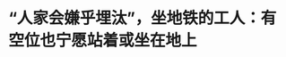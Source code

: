 <!DOCTYPE html>
<html lang="zh-CN">

<head>
    
<title>“人家会嫌乎埋汰”，坐地铁的工人：有空位也宁愿站着或坐在地上_腾讯新闻</title>
<meta name="keywords" content="齐建军,地铁,工人,北京地铁,北京">
<meta name="description" content="泥瓦工齐建军刚做了一天用水泥砂浆给地面找平的活儿，疲惫不堪、满身泥尘，当他走进地铁，坐还是不坐，成了一个问题。城市中工人遭遇的类似尴尬并不少见。4月17日，北京地铁5号线上，一名乘客认为邻座乘客衣着不净，指责对方“穿得跟要饭的似的，弄一身灰在这挤呗”，并用“混蛋”等脏话辱骂对方。被骂男子身着灰色外套，裤...">
<meta name="author" content="腾讯网">
<meta name="copyright" content="Copyright 1998 - 2025 Tencent. All Rights Reserved">
<meta property="og:type" content="news" />

<meta property="og:title" content="“人家会嫌乎埋汰”，坐地铁的工人：有空位也宁愿站着或坐在地上_腾讯新闻" />
<meta property="og:description" content="泥瓦工齐建军刚做了一天用水泥砂浆给地面找平的活儿，疲惫不堪、满身泥尘，当他走进地铁，坐还是不坐，成了一个问题。城市中工人遭遇的类似尴尬并不少见。4月17日，北京地铁5号线上，一名乘客认为邻座乘客衣着不净，指责对方“穿得跟要饭的似的，弄一身灰在这挤呗”，并用“混蛋”等脏话辱骂对方。被骂男子身着灰色外套，裤..." />
<meta property="og:url" content="https://news.qq.com/rain/a/20250523A01MQD00" />
<meta property="og:image" content="https://inews.gtimg.com/news_ls/OOoe4ZuR90WF48h_318hNCIwUQObNWyhAmjYThQl0xQxsAA_640330/0" />
<meta property="article:author" content="澎湃新闻" />
<meta property="article:published_time" content="2025-05-23 07:44:34" />
<meta property="category" content="social" />

<meta name="baidu-site-verification" content="jJeIJ5X7pP" />
    <meta charset="utf-8" />
<meta http-equiv="X-UA-Compatible" content="IE=Edge" />
<meta name="viewport" content="width=device-width, initial-scale=1, shrink-to-fit=no" />
<link rel="dns-prefetch" href="mat1.gtimg.com">
<link rel="dns-prefetch" href="i.news.qq.com">
<link rel="shortcut icon" href="https://mat1.gtimg.com/qqcdn/qqindex2021/favicon.ico">
<script nomodule="true" src="https://mat1.gtimg.com/qqcdn/qqindex2021/common-static/20240515201444/core3-37-1.min.js"></script>
<script>
  try {
    if (!window.IntersectionObserver) {
      var observerScript = document.createElement('script');
      observerScript.src = "https://mat1.gtimg.com/qqcdn/qqindex2021/common-static/20241024141058/intersection-observer-polyfill.js";
      document.head.appendChild(observerScript);
    }
  } catch (error) {}
</script>

<script>
  try {
    if (!Element.prototype.scrollTo) {
      var scrollScript = document.createElement('script');
      scrollScript.src = "https://mat1.gtimg.com/qqcdn/qqindex2021/common-static/20241025153001/scroll-behavior-polyfill.js";
      document.head.appendChild(scrollScript);
    }
  } catch (error) {}
</script>
<script>
  try {
    if ('scrollRestoration' in window.history) {
      window.history.scrollRestoration = 'manual';
    }
    window.isPcClient = Boolean(window.electron) && (
      window.navigator.userAgent.indexOf('pc-client') > 0 ||
      window.navigator.userAgent.indexOf('TencentNews') > 0
    );
  } catch {}
</script>
<script>
  try {
    if (window.isPcClient) {
      var bodyStyle = document.createElement('style');
      bodyStyle.innerText = 'body{ zoom: 0.95 }';
      document.head.appendChild(bodyStyle);
    }
  } catch {}
</script>
<script>
  window.DATA = {"url":"https://view.inews.qq.com/a/20250523A01MQD00","article_id":"20250523A01MQD00","article_type":"0","title":"“人家会嫌乎埋汰”，坐地铁的工人：有空位也宁愿站着或坐在地上","desc":"泥瓦工齐建军刚做了一天用水泥砂浆给地面找平的活儿，疲惫不堪、满身泥尘，当他走进地铁，坐还是不坐，成了一个问题。城市中工人遭遇的类似尴尬并不少见。4月17日，北京地铁5号线上，一名乘客认为邻座乘客衣着不净，指责对方“穿得跟要饭的似的，弄一身灰在这挤呗”，并用“混蛋”等脏话辱骂对方。被骂男子身着灰色外套，裤...","iNewsRecommendLevel":1,"abstract":"泥瓦工齐建军刚做了一天用水泥砂浆给地面找平的活儿，疲惫不堪、满身泥尘，当他走进地铁，坐还是不坐，成了一个问题。城市中工人遭遇的类似尴尬并不少见。4月17日，北京地铁5号线上，一名乘客认为邻座乘客衣着不净，指责对方“穿得跟要饭的似的，弄一身灰在这挤呗”，并用“混蛋”等脏话辱骂对方。被骂男子身着灰色外套，裤...","catalog1":"social","ad_channel_sign":"news","introduction":"","media":"澎湃新闻","media_id":"5007264","pubtime":"2025-05-23 07:44:34","comment_id":"8414120020","political":0,"cmsId":"20250523A01MQD00","cms_id":"20250523A01MQD00","closeAllAd":0,"closeAllFavorite":false,"originContent":{"directory":{"ai_list":[{"desc":"工人地铁遭嫌弃","link":"AIPOS_0"},{"desc":"工人工作环境恶劣","link":"AIPOS_1"},{"desc":"工人无处换洗衣物","link":"AIPOS_2"},{"desc":"工人渴望体面与尊严","link":"AIPOS_3"},{"desc":"工人被拖欠工资问题","link":"AIPOS_4"}],"enable":1,"list":null},"text":"\u003cdiv class=\"rich_media_content\"\u003e\u003cp\u003e泥瓦工齐建军刚做了一天用水泥砂浆给地面找平的活儿，疲惫不堪、满身泥尘，当他走进地铁，坐还是不坐，成了一个问题。\u003c/p\u003e\u003cp\u003e城市中工人遭遇的类似尴尬并不少见。\u003c/p\u003e\u003cp\u003e\u003c!--AIPOS_0--\u003e4月17日，北京地铁5号线上，一名乘客认为邻座乘客衣着不净，指责对方“穿得跟要饭的似的，弄一身灰在这挤呗”，并用“混蛋”等脏话辱骂对方。被骂男子身着灰色外套，裤腿和鞋面有点点灰白。他双手环抱在胸前，上身板直，靠座椅前端坐着，双脚因夹着两个被装满的塑料袋而叉开，与上述乘客的腿挨得较近。\u003c/p\u003e\u003cp\u003e他对骂人乘客解释道，自己连座椅靠背都没有倚靠，也没有刻意挤人，但辱骂并未停止。直至目睹该纠纷的另一乘客出面制止，对骂人乘客表示，“我愿意跟他挨着”，并坐在了两人中间。事件视频经网络传播后，引发讨论。据相关报道，被骂乘客在北京一处窗帘城干装修。\u003c/p\u003e\u003cp\u003e反光背心、安全帽、劳保鞋、油漆桶等仿佛“名片”，让乘坐地铁等公共交通的工人，能在人群中被一眼识别。他们为何泥尘满身就进入公共场所？又如何不因泥尘被遮盖尊严？答案或许要回到灰尘和泥点的来处去寻找。\u003c/p\u003e\u003cp\u003e\u003cstrong\u003e\u003cspan style=\"color: rgb(53, 152, 219)\"\u003e“身上这么脏，怎么坐？”\u003c/span\u003e\u003c/strong\u003e\u003c/p\u003e\u003cp\u003e\u003c!--AIPOS_1--\u003e黄沙与水泥在房屋中央摞成小山，它们会在8小时后被齐建军平整地铺在地面上——然后才能铺地板砖。\u003c/p\u003e\u003cp\u003e53岁的齐建军来自河南周口，今年是他独自在外地务工的第七年。去年2月，经妻子介绍，他在小舅子分包的某地高架桥工地做工头，但谈好的九千月薪在拖欠下变成了年薪，他愁得每天揪头发。年后，反复讨薪无果，齐建军将小舅子与妻子的联系方式拉黑，剃了光头，重新到外地打零工。\u003c/p\u003e\u003cp\u003e齐建军面朝刚泼洒在地上的泥浆蹲下，左手撑住膝盖，身体前倾，微微踮脚，右手伸向最远端，用抹子把四散的泥浆由远及近来回刮平，再用腰部的力量将上身收回，挪腿往后撤步——这样的动作他一天要重复数百次。\u003c/p\u003e\u003cp style=\"text-align: center\"\u003e\u003c!--IMG_0--\u003e\u003c/p\u003e\u003cp class=\"qqnews_image_desc\" style=\"color: #666; font-size: 14px; text-align: center\"\u003e正在做地面找平的齐建军\u003c/p\u003e\u003cp\u003e水泥和沙子，一灰一黄，颗粒细小，被水稀释后，变成流体，难以精准控制。在搅拌和泼洒时，裤子难免会被飞溅到。下蹲抹平时，膝盖也时不时会触碰地面。硬化后的水泥和砂浆成了“灰”与“尘”，在衣服上呈现出泛白、发黄、灰斑点点等痕迹。常常不到午饭时间，没有被反光背心遮挡的区域——齐建军的衣袖、裤腿、膝盖，甚至衣领处，已有明显的脏污。\u003c!--MID_AD_0--\u003e\u003c!--EOP_0--\u003e\u003c/p\u003e\u003c!--MID_ARTICLE_AD_0--\u003e\u003c!--PARAGRAPH_0--\u003e\u003cp\u003e午饭后，齐建军有半小时到一小时的休息时间。施工地被水泥和沙子占据，且没有椅子等可落座，他多数时候只能找个相对干净的墙角靠着坐会儿，或在旁边空置的屋子里，侧躺在水泥地上眯一会儿，为了不让头接触到地面，他会用手肘垫着，或者将头靠在墙上。每一次休息，衣服上的灰尘就更多。\u003c/p\u003e\u003cp style=\"text-align: center\"\u003e\u003c!--IMG_1--\u003e\u003c/p\u003e\u003cp class=\"qqnews_image_desc\" style=\"color: #666; font-size: 14px; text-align: center\"\u003e齐建军拍摄的席地而眠的工友\u003c/p\u003e\u003cp\u003e不仅是衣裤，齐建军的头发也常常蒙上灰尘。这半年，他的头发慢慢长出来后，他给自己安排了一个时髦的发型，仅留头顶一小撮，并染成红色，远看像一座小火山。但他有整理头发的习惯，当满是水泥的手指划过头皮，鲜亮的发色便被覆盖上一层白灰，头皮上也留下一道道白杠。\u003c/p\u003e\u003cp\u003e下午四点，抹完门口最后一角，他退到屋外，待工头验收完毕后，便可拿到当日酬劳。但这天工头没空开车送他回家，齐建军只能穿着被水泥溅脏的衣裤，搭乘地铁。\u003c/p\u003e\u003cp\u003e下午四点半的地铁上，人不算多。一上车，他瞄准一个空位，正打算落座，一个声音将他定住：“你身上这么脏，怎么坐啊？”他抬头，紧挨空位坐着的一中年女子边打量他边说道。他顿时心里冒火，从凌晨4点起床，做了一天地面找平，他的腿和腰都很酸痛，而回到住处，还得近一个半小时，他想坐。但女子的眼神让他觉得免不了一番争执，他便说：“不好意思，你嫌我脏，我坐地上。”\u003c!--MID_AD_1--\u003e\u003c!--EOP_1--\u003e\u003c/p\u003e\u003c!--MID_ARTICLE_AD_1--\u003e\u003c!--PARAGRAPH_1--\u003e\u003cp\u003e他背靠扶手栏杆，席地坐下。一旁的乘客为他鸣不平，对该女子说：“坐你家了？这是公共场所。”也有年纪稍长的乘客向齐建军招手，“师傅，你不用理她，就坐那，看她让不让你坐。”但齐建军只是说算了，没有起身。\u003c/p\u003e\u003cp\u003e“身上脸上都是土”，让他没有非坐不可的底气，“人家穿得干净，你蹭人家身上也不好”。此外，他还强调，对方只是讲他脏，没有使用辱骂性的词汇，如果骂人，他就不会忍气吞声。\u003c/p\u003e\u003cp\u003e不过，齐建军也说，直接被其他乘客要求“别坐”的情况很少，他只遇到过这一次，更多时候，介意的乘客会自行走开或挪到别处。\u003c/p\u003e\u003cp\u003e刘学军每天都能在地铁上看到坐在车厢地上的工人。他因病退休后，便在北京的地铁站做志愿者，义务为乘客指路、给低血糖的乘客发放糖果等。据他观察，有的工人怕把座位弄脏，有空位也宁愿站着或坐在地上。一次，他看到一名上了年纪的工人背着大包，攥着扶手，摇摇晃晃，眼睛都已闭上，赶忙搀他坐下，询问道：“都花一样的钱，你们为什么不坐呢？”该工人指了指自己的外套，表示“人家会嫌乎埋汰”。这样的推辞，刘学军几乎次次能听到，他会继续劝说，“一点不埋汰，不脏，你们给北京搞建设，辛苦了。”碰到实在怕弄脏座位的，他会递给对方一包纸巾，建议道：“没事，坐吧，走的时候擦擦就行。”\u003c/p\u003e\u003cp style=\"text-align: center\"\u003e\u003c!--IMG_2--\u003e\u003c/p\u003e\u003cp class=\"qqnews_image_desc\" style=\"color: #666; font-size: 14px; text-align: center\"\u003e北京地铁上刘学军劝说工人坐座位\u003c/p\u003e\u003cp\u003e想坐却不坐，是一些工人对自己的要求。\u003c/p\u003e\u003cp\u003e上海地铁工作人员告诉记者，根据《上海市轨道交通乘客守则》第十条，“赤脚、赤膊、油污衣裤者、醉酒肇事者、烈性传染病患者、无人监护的精神病患者或者健康状况危及他人安全者不得进站、乘车。”除此之外，地铁方面暂无着装相关要求，座位的脏污一般会由后续车站的保洁员跟车处理。\u003c/p\u003e\u003cp\u003e但同时，对部分工人席地而坐的情况，该工作人员也指出，这是不符合地铁安全规范的，“如果说旁边有站立的乘客，列车有急刹车的行为，坐在地上很危险的”。因此，巡视的站务员一般会要求坐在地上的乘客站起来抓稳扶手。\u003c/p\u003e\u003cp\u003e坐座位，怕被嫌弃，坐地上，有安全风险，劳动一天后继续站着又着实很累。为此，一些工人告诉记者，也想过换衣服再搭乘公共交通，但绝大多数工地并没有洗澡的条件。\u003c/p\u003e\u003cp\u003e\u003cstrong\u003e\u003cspan style=\"color: rgb(53, 152, 219)\"\u003e建筑工地，无处换洗\u003c/span\u003e\u003c/strong\u003e\u003c/p\u003e\u003cp\u003e\u003c!--AIPOS_2--\u003e结束一天的工作，尽管泥尘满身，齐建军也无法在施工地洗澡。地面找平一般是水电工程完成的后一步工序，此时房屋尚基本处于毛坯状态，热水、门、地板砖、淋浴设施一概没有，刚通上的临时用水也只有冷水，仅作施工用途。\u003c/p\u003e\u003cp\u003e除了私人家装，厂房、学校、饭店、写字楼等施工场所，大多也没有淋浴的条件。多位有数十年工龄的装修工人告诉记者，从未在施工地洗过澡。有做装修的工人表示，“即使有（淋浴条件），（业主）也不会让你在他家洗澡呀。”一位装修公司工作人员告诉记者，很多业主是不允许工人在自家使用蹲坑如厕的，更不要说淋浴了。因此，装修工人大多只能选择回家再洗浴换衣。\u003c!--MID_AD_2--\u003e\u003c!--EOP_2--\u003e\u003c/p\u003e\u003c!--MID_ARTICLE_AD_2--\u003e\u003c!--PARAGRAPH_2--\u003e\u003cp\u003e回家，齐建军说多数时候工头会开车送，但也有顾不上送的时候，他就自行回家。如果路途较远，他就“迫不得已”灰头土脸地出现在地铁、公交车上。\u003c/p\u003e\u003cp\u003e作为装修零工，齐建军每日的工作时长并不固定，有时是以完成当日任务为准，工作时间可能长达12个小时。有时是按照工时结算，但为了赚取30元每小时的加班费，他一般工作时长会在9个小时以上。\u003c/p\u003e\u003cp\u003e特别是眼下，他没活就得凌晨4点起床去零工早市趴活，收工踏上回家的地铁已是傍晚，他又困又累，真的想坐一坐。而本就满身灰尘的衣服，让他觉得，坐地上又何妨？\u003c/p\u003e\u003cp\u003e装修工人由于单一工种的工期较短，地点分散，又无处洗浴更衣，因此满身灰尘的他们搭乘公共交通时更容易被注意到。\u003c/p\u003e\u003cp\u003e除了装修工人外，同在建筑行业，从事打桩、砌墙、混凝土浇筑、钢结构焊接等基础与主体工程施工的建筑工人，也常常被水泥、砂浆等黏性材料，以及板材碎屑、焊渣等粉尘缠身。\u003c/p\u003e\u003cp\u003e泥瓦工曹道银告诉记者，在他工作过的建筑工地里，都没有淋浴区，要想洗澡只能回宿舍区或者租住的住所。而宿舍区与工地之间，并不是紧挨着的，会刻意隔开一定距离，一则是出于安全的考虑，两个区域需分别刷脸进入。二则是为了保障休息环境，“如果都住工地旁边，连夜加班的，还有噪音，还得了”。\u003c/p\u003e\u003cp\u003e曹道银刚结束工作的地方是一个有超2000工人的厂房建设工地，从工地出口处步行到宿舍区入口需20分钟以上，工人们大多选择骑共享单车。但曹道银不会用共享单车，无论多大的建筑工地，他只能步行往返，有时甚至要走半个小时以上。\u003c/p\u003e\u003cp\u003e为了抢工期，一些工人可能临时被调来帮忙10到20天，他们并不住在宿舍或者工地附近，下班后只能穿着满是灰尘的工作服，搭乘便宜快捷的公共交通回家。\u003c/p\u003e\u003cp\u003e如果要进入宿舍区洗澡，需要人脸识别，即使进入宿舍区，傍晚是洗澡的高峰期，曹道银说，“人多的时候排队得一个多小时”，还时常停水。同时，抢工期经常需要加班，如果晚上十点下班后，再去洗个澡，就可能赶不上地铁。因此，他们几乎都选择忍一忍，回家再洗。\u003c/p\u003e\u003cp\u003e除了临时帮工外，一些在城市中心的工地工作的建筑工人也是需要搭乘公共交通的。由于市中心能够划给工地开展施工的面积非常有限，往往不设住宿区，就算有，床位数也很少。出于管理需要，部分闹市区的工地查得很严，硬性规定不准住宿。曹道银的工友王徽解释道，“乱糟糟的，影响不好，人家投诉。”\u003c/p\u003e\u003cp\u003e因此，这部分工人大多由公司安排在外租房居住，但市中心的租房费用相对较高，特别是北京、上海等一线城市，市中心可容纳五到六名工人一起居住的房子，租金达四千元以上。公司为了经济考虑，只得租在更远区域，这时，工人们就会乘坐公共交通往返。\u003c/p\u003e\u003cp\u003e陈江便是如此。这天傍晚，陈江头戴明黄色的安全帽，身着橙色反光服，走进上海12号线南京西路站的地铁，熟练地在人较少的车厢连接处站定——这里距离座位最远。他要回6公里外的杨浦区宿舍。他原本在杨浦区的一个工地做焊接，临时被老板安排来市中心帮工。\u003c/p\u003e\u003cp\u003e他提到，去年在上海市中心一保护建筑群做工时，工地就没有宿舍区，他和工友被安排住在两公里外的一小区，走路要半小时左右，地铁仅需十来分钟，因此他坐了两个月的地铁。提到北京地铁5号线上的辱骂事件，他调侃道：“都是打工的，你高贵自己买个地铁坐。”\u003c/p\u003e\u003cp\u003e由于工地没有宿舍区，他也都是回家再洗澡。\u003c/p\u003e\u003cp\u003e采访中，有工人向澎湃新闻记者提出，能在工地区设置一个更衣室也是好的。因为工地内没有储物的区域，他们的水杯、工具、干净衣物等只能用塑料袋装着就近放在地上，一天下来可能也沾染灰尘了。\u003c/p\u003e\u003cp\u003e但即使身处扬尘漫天、无处换洗的工作环境，其实许多工人也在想办法维系自己的清洁，与顽固污渍做斗争。\u003c/p\u003e\u003cp\u003e\u003cstrong\u003e\u003cspan style=\"color: rgb(53, 152, 219)\"\u003e“谁不想整干净一点？”\u003c/span\u003e\u003c/strong\u003e\u003c/p\u003e\u003cp\u003e凌晨四点的零工市场，人头攒动。齐建军将电瓶车停在马路边，和工友们一同扒在围栏上张望，陆陆续续有工人登上招工老板的面包车前往工作地点，但这一天，直到天色渐亮，他也没盼来活。\u003c/p\u003e\u003cp style=\"text-align: center\"\u003e\u003c!--IMG_3--\u003e\u003c/p\u003e\u003cp class=\"qqnews_image_desc\" style=\"color: #666; font-size: 14px; text-align: center\"\u003e凌晨的零工市场\u003c/p\u003e\u003cp\u003e“回家洗衣服去。”早晨7点，齐建军骑上电瓶车回家。这是一栋两层楼的民房，租住了十多户人。他的房间在一楼，十来平左右，有独立的卫生间。他从墙角的挎包上拿起昨天穿脏的工作服展示给记者。\u003c/p\u003e\u003cp style=\"text-align: center\"\u003e\u003c!--IMG_4--\u003e\u003c/p\u003e\u003cp class=\"qqnews_image_desc\" style=\"color: #666; font-size: 14px; text-align: center\"\u003e齐建军裤子上的水泥\u003c/p\u003e\u003cp\u003e水泥遇水硬化的特性，使它成为建筑工程中最常使用的材料之一，当它以泥浆的形态渗入衣物纤维后又硬化成固态，就导致污渍更难剥离。硬化的时间越久越难去除，所以齐建军通常下班到家第一件事就是洗澡、将衣服上的水泥搓洗干净。但有时加班很累，脏衣服就会攒到第二天再洗——反正每天都会脏。\u003c/p\u003e\u003cp\u003e每个季节，齐建军会给自己准备两套工作服换洗，都是从网上买的，夏季的T恤6元，裤子9元。生活中他爱穿橙黄、粉红等艳丽颜色的衣服，以及黑皮鞋，但他选工作服就是军绿迷彩、深紫、黑色的，鞋子换成了劳保鞋，都是为了耐脏。床尾的衣柜中，他把衣服整齐地叠成小方块摞在一起，两种色系对比明显。\u003c/p\u003e\u003cp\u003e在工地洗衣服并不方便。有的工地有洗衣机，但据曹道银说一般是按时长投币收费的，20分钟要四块五毛钱。为了省钱，工人们绝大多数都选择手洗。\u003c/p\u003e\u003cp\u003e从早上7点到下午5点，曹道银一天要砌近一千三百块砖。与砖块亲密接触的过程中，衣服会蹭到灰，抹水泥时，也经常刮到膝盖上，而且建筑工地没有干净的休息区，他的脚酸痛时，只能用砖块或木板垫着坐会儿，导致裤子后侧也满是灰尘。“什么东西都管坐，一靠就可以了。”他说。气温高时，一天下来，他的衣裤会被汗湿几轮，又黏又难闻。\u003c!--MID_AD_3--\u003e\u003c!--EOP_3--\u003e\u003c/p\u003e\u003c!--MID_ARTICLE_AD_3--\u003e\u003c!--PARAGRAPH_3--\u003e\u003cp\u003e“俺们干活一天一洗，一天一换。”曹道银说，由于建筑工地灰尘漫天，干活还经常出汗，贴身的衣物，就算是冬天，也至少两天就得洗一次。\u003c/p\u003e\u003cp\u003e与贴身衣裤不同，工人们表示，外套洗得会少些。外套比起T恤、套衫、裤子来说，不但难洗而且难干，如果每天洗，还得再多买几件轮换，这也是一笔开销。除了工地上穿的反光背心，一年四季的工作服都是工人自行购买，它既是消耗品，也是必需品。曹道银大多是在工地门口的地摊上去买，由于质量不好，且经常搓洗，两三个月就开线烂了，又得重新花钱买。\u003c!--MID_AD_4--\u003e\u003c!--EOP_4--\u003e\u003c/p\u003e\u003c!--MID_ARTICLE_AD_4--\u003e\u003c!--PARAGRAPH_4--\u003e\u003cp\u003e而恼人的水泥偏偏喜欢沾上外套，三四天不洗的话水泥会完全硬化，即使用刷子用力搓洗，也很难完全清除灰白的痕迹。\u003c/p\u003e\u003cp\u003e比外套更难洗的是鞋子，因为与水泥接触最为亲密。曹道银和王徽展示了自己刚刚刷洗的鞋子，鞋头和鞋沿凹凸不平的纹理，在水泥的填充下变得模糊不清，斑驳的灰白色让鞋子看起来仿佛刚从泥里拔出来，但这已是他们能维持的鞋子最干净的样子了。王徽抓起一只鞋子，用手指反复用力摩擦鞋沿灰白处，然后让记者看看自己的手——上面并没有沾染上灰尘。\u003c/p\u003e\u003cp style=\"text-align: center\"\u003e\u003c!--IMG_5--\u003e\u003c!--IMG_6--\u003e\u003c/p\u003e\u003cp class=\"qqnews_image_desc\" style=\"color: #666; font-size: 14px; text-align: center\"\u003e曹道银（军绿迷彩）和王徽（灰白）刚刷洗的鞋子\u003c/p\u003e\u003cp\u003e\u003c!--AIPOS_3--\u003e从想坐不能坐，到想洗洗不掉，这更多是工人们的工作性质和工作环境带来的。一位来自黑龙江的工人在谈论北京地铁5号线上的辱骂事件时表示，“谁不想整干净一点？不得环境允许嘛。”\u003c/p\u003e\u003cp\u003e\u003cstrong\u003e\u003cspan style=\"color: rgb(53, 152, 219)\"\u003e迫切想要的“体面”\u003c/span\u003e\u003c/strong\u003e\u003c/p\u003e\u003cp\u003e体面并不因工人的职业身份而有所不同。但挡在工人与整洁体面之间的，是工地的漫天灰尘、长时间辛劳的工作、无处休息的处境、被汗水浸透的衣裤、不齐全的洗浴设施、刷不干净的水泥等等，这些因素最终凝聚成了人群中，泥尘满身的他们，席地而坐的他们，怕被“嫌弃”的他们。\u003c/p\u003e\u003cp\u003e而如果仅仅是以上关于工作环境和条件的“不体面”，工人们尚且是在努力克服和忍受的，他们清楚，比是否“站着”更重要的是“把钱挣了”。\u003c/p\u003e\u003cp\u003e\u003c!--AIPOS_4--\u003e采访中，数位工人提及了自己被欠薪的经历，与谈论工地环境的苛刻、难刷洗的水泥以及地铁上的异样眼光时还能自嘲不同，一谈及工资，他们的脸立马皱成一团，声音高了八度，语气也激烈了起来。\u003c/p\u003e\u003cp\u003e在工地等待公司结算工资的日子里，曹道银掰着手指向记者数起每日开销，光吃饭就得30来元，更让他焦心的是，当时五一劳动节将近，一放假公司可能就更找不着人了，但他能做的，只是盼望，盼望4月30号发放工资的承诺能被兑现，但近半月后，他只盼来了一张欠条。\u003c/p\u003e\u003cp\u003e5月9日，曹道银没按约拿到工资，又因年近60岁被新工地婉拒后，他拿着欠条回安徽老家了，那里有他一砖一瓦亲手修建的家。\u003c/p\u003e\u003cp\u003e去年8月，在齐建军参与修建的一段高速公路通车前夕，他在朋友圈转发这条宽阔公路的视频，并配文：“这就是我们建设工人劳动的成果。”虽然，直至今日，他也没有全部拿到约定的酬劳。\u003c/p\u003e\u003cp\u003e为了解决农民工被拖欠薪资等问题，近年来国家层面出台了多项政策法规。\u003c/p\u003e\u003cp\u003e2020年5月国务院发布《保障农民工工资支付条例》，特别对欠薪重灾区的工程建设领域进行规定，“分包单位拖欠农民工工资的，由施工总承包单位先行清偿，再依法进行追偿”。\u003c/p\u003e\u003cp\u003e同年12月，全国根治欠薪线索反映平台开通，身陷欠薪困境的工人，可以在该平台提交信息，由有管辖权的劳动保障监察机构对欠薪线索进行审查，对符合立案条件的，依法立案调查处理。\u003c/p\u003e\u003cp\u003e2023年，人社部办公厅发布《关于开展农民工工资争议速裁庭建设专项行动的通知》，要求各地调配资源组建速裁庭（或速裁团队），做到农民工工资争议案件优先受理、快调速裁。\u003c/p\u003e\u003cp\u003e劳有所得，这是工人们更为迫切想要的体面。\u003c/p\u003e\u003cp\u003e\u003cspan style=\"color: rgb(126, 140, 141)\"\u003e（为保护受访者隐私，文中人物齐建军、王徽、陈江为化名）\u003c/span\u003e\u003c/p\u003e\u003cdiv powered-by=\"qqnews_ex-editor\"\u003e\u003c/div\u003e\u003cstyle\u003e.rich_media_content{--news-tabel-th-night-color: #444444;--news-font-day-color: #333;--news-font-night-color: #d9d9d9;--news-bottom-distance: 22px}.rich_media_content p:not([data-exeditor-arbitrary-box=image-box]){letter-spacing:.5px;line-height:30px;margin-bottom:var(--news-bottom-distance);word-wrap:break-word}.rich_media_content{color:var(--news-font-day-color);font-size:18px}@media(prefers-color-scheme:dark){body:not([data-weui-theme=light]):not([dark-mode-disable=true]) .rich_media_content p:not([data-exeditor-arbitrary-box=image-box]){letter-spacing:.5px;line-height:30px;margin-bottom:var(--news-bottom-distance);word-wrap:break-word}body:not([data-weui-theme=light]):not([dark-mode-disable=true]) .rich_media_content{color:var(--news-font-night-color)}}.data_color_scheme_dark .rich_media_content p:not([data-exeditor-arbitrary-box=image-box]){letter-spacing:.5px;line-height:30px;margin-bottom:var(--news-bottom-distance);word-wrap:break-word}.data_color_scheme_dark .rich_media_content{color:var(--news-font-night-color)}.data_color_scheme_dark .rich_media_content{font-size:18px}.rich_media_content p[data-exeditor-arbitrary-box=image-box]{margin-bottom:11px}.rich_media_content\u003ediv:not(.qnt-video),.rich_media_content\u003esection{margin-bottom:var(--news-bottom-distance)}.rich_media_content hr{margin-bottom:var(--news-bottom-distance)}.rich_media_content .link_list{margin:0;margin-top:20px;min-height:0!important}.rich_media_content blockquote{background:#f9f9f9;border-left:6px solid #ccc;margin:1.5em 10px;padding:.5em 10px}.rich_media_content blockquote p{margin-bottom:0!important}.data_color_scheme_dark .rich_media_content blockquote{background:#323232}@media(prefers-color-scheme:dark){body:not([data-weui-theme=light]):not([dark-mode-disable=true]) .rich_media_content blockquote{background:#323232}}.rich_media_content ol[data-ex-list]{--ol-start: 1;--ol-list-style-type: decimal;list-style-type:none;counter-reset:olCounter calc(var(--ol-start,1) - 1);position:relative}.rich_media_content ol[data-ex-list]\u003eli\u003e:first-child::before{content:counter(olCounter,var(--ol-list-style-type)) '. ';counter-increment:olCounter;font-variant-numeric:tabular-nums;display:inline-block}.rich_media_content ul[data-ex-list]{--ul-list-style-type: circle;list-style-type:none;position:relative}.rich_media_content ul[data-ex-list].nonUnicode-list-style-type\u003eli\u003e:first-child::before{content:var(--ul-list-style-type) ' ';font-variant-numeric:tabular-nums;display:inline-block;transform:scale(0.5)}.rich_media_content ul[data-ex-list].unicode-list-style-type\u003eli\u003e:first-child::before{content:var(--ul-list-style-type) ' ';font-variant-numeric:tabular-nums;display:inline-block;transform:scale(0.8)}.rich_media_content ol:not([data-ex-list]){padding-left:revert}.rich_media_content ul:not([data-ex-list]){padding-left:revert}.rich_media_content table{display:table;border-collapse:collapse;margin-bottom:var(--news-bottom-distance)}.rich_media_content table th,.rich_media_content table td{word-wrap:break-word;border:1px solid #ddd;white-space:nowrap;padding:2px 5px}.rich_media_content table th{font-weight:700;background-color:#f0f0f0;text-align:left}.rich_media_content table p{margin-bottom:0!important}.data_color_scheme_dark .rich_media_content table th{background:var(--news-tabel-th-night-color)}@media(prefers-color-scheme:dark){body:not([data-weui-theme=light]):not([dark-mode-disable=true]) .rich_media_content table th{background:var(--news-tabel-th-night-color)}}.rich_media_content .qqnews_image_desc,.rich_media_content p[type=om-image-desc]{line-height:20px!important;text-align:center!important;font-size:14px!important;color:#666!important}.rich_media_content div[data-exeditor-arbitrary-box=wrap]:not([data-exeditor-arbitrary-box-special-style]){max-width:100%}.rich_media_content .qqnews-content{--wmfont: 0;--wmcolor: transparent;font-size:var(--wmfont);color:var(--wmcolor);line-height:var(--wmfont)!important;margin-bottom:var(--wmfont)!important}.rich_media_content .qqnews_sign_emphasis{background:#f7f7f7}.rich_media_content .qqnews_sign_emphasis ol{word-wrap:break-word;border:none;color:#5c5c5c;line-height:28px;list-style:none;margin:14px 0 6px;padding:16px 15px 4px}.rich_media_content .qqnews_sign_emphasis p{margin-bottom:12px!important}.rich_media_content .qqnews_sign_emphasis ol\u003eli\u003ep{padding-left:30px}.rich_media_content .qqnews_sign_emphasis ol\u003eli{list-style:none}.rich_media_content .qqnews_sign_emphasis ol\u003eli\u003ep:first-child::before{margin-left:-30px;content:counter(olCounter,decimal) ''!important;counter-increment:olCounter!important;font-variant-numeric:tabular-nums!important;background:#37f;border-radius:2px;color:#fff;font-size:15px;font-style:normal;text-align:center;line-height:18px;width:18px;height:18px;margin-right:12px;position:relative;top:-1px}.data_color_scheme_dark .rich_media_content .qqnews_sign_emphasis{background:#262626}.data_color_scheme_dark .rich_media_content .qqnews_sign_emphasis ol\u003eli\u003ep{color:#a9a9a9}@media(prefers-color-scheme:dark){body:not([data-weui-theme=light]):not([dark-mode-disable=true]) .rich_media_content .qqnews_sign_emphasis{background:#262626}body:not([data-weui-theme=light]):not([dark-mode-disable=true]) .rich_media_content .qqnews_sign_emphasis ol\u003eli\u003ep{color:#a9a9a9}}.rich_media_content h1,.rich_media_content h2,.rich_media_content h3,.rich_media_content h4,.rich_media_content h5,.rich_media_content h6{margin-bottom:var(--news-bottom-distance);font-weight:700}.rich_media_content h1{font-size:20px}.rich_media_content h2,.rich_media_content h3{font-size:19px}.rich_media_content h4,.rich_media_content h5,.rich_media_content h6{font-size:18px}.rich_media_content li:empty{display:none}.rich_media_content ul,.rich_media_content ol{margin-bottom:var(--news-bottom-distance)}.rich_media_content div\u003ep:only-child{margin-bottom:0!important}.rich_media_content .cms-cke-widget-title-wrap p{margin-bottom:0!important}\u003c/style\u003e\u003c/div\u003e","version":"v2"},"originAttribute":{"IMG_0":{"bigOrigUrl":"https://inews.gtimg.com/om_bt/Oqe2pivyr10H8yWYfjC5ugS4IHxeLdli6PYTd8jpvL2N0AA/0","compressUrl":"https://inews.gtimg.com/om_bt/Oqe2pivyr10H8yWYfjC5ugS4IHxeLdli6PYTd8jpvL2N0AA/641","desc":"","fullPic":"1","height":1140,"imgurl0":"https://inews.gtimg.com/om_bt/Oqe2pivyr10H8yWYfjC5ugS4IHxeLdli6PYTd8jpvL2N0AA/0","imgurl1000":"https://inews.gtimg.com/om_bt/Oqe2pivyr10H8yWYfjC5ugS4IHxeLdli6PYTd8jpvL2N0AA/1000","islong":0,"origUrl":"https://inews.gtimg.com/om_bt/Oqe2pivyr10H8yWYfjC5ugS4IHxeLdli6PYTd8jpvL2N0AA/641","size":447,"style":"display: inline-block; max-width: 100%; width: 810px","thumb":"https://inews.gtimg.com/om_bt/Oqe2pivyr10H8yWYfjC5ugS4IHxeLdli6PYTd8jpvL2N0AA_181x181s/0","url":"https://inews.gtimg.com/om_bt/Oqe2pivyr10H8yWYfjC5ugS4IHxeLdli6PYTd8jpvL2N0AA/641","width":641},"IMG_1":{"bigOrigUrl":"https://inews.gtimg.com/om_bt/Oy1aTBNgPZ0oMMeewz1sfEKidXkjzLH1PKz7937HkaZiAAA/0","compressUrl":"https://inews.gtimg.com/om_bt/Oy1aTBNgPZ0oMMeewz1sfEKidXkjzLH1PKz7937HkaZiAAA/641","desc":"","fullPic":"1","height":360,"imgurl0":"https://inews.gtimg.com/om_bt/Oy1aTBNgPZ0oMMeewz1sfEKidXkjzLH1PKz7937HkaZiAAA/0","imgurl1000":"https://inews.gtimg.com/om_bt/Oy1aTBNgPZ0oMMeewz1sfEKidXkjzLH1PKz7937HkaZiAAA/1000","islong":0,"origUrl":"https://inews.gtimg.com/om_bt/Oy1aTBNgPZ0oMMeewz1sfEKidXkjzLH1PKz7937HkaZiAAA/641","size":103,"style":"display: inline-block; max-width: 100%; width: 960px","thumb":"https://inews.gtimg.com/om_bt/Oy1aTBNgPZ0oMMeewz1sfEKidXkjzLH1PKz7937HkaZiAAA_181x181s/0","url":"https://inews.gtimg.com/om_bt/Oy1aTBNgPZ0oMMeewz1sfEKidXkjzLH1PKz7937HkaZiAAA/641","width":641},"IMG_2":{"bigOrigUrl":"https://inews.gtimg.com/om_bt/OwSl3u_K9PirMkbHBn4FPBUaDBGHaRdUc7pZyMPChApcQAA/0","compressUrl":"https://inews.gtimg.com/om_bt/OwSl3u_K9PirMkbHBn4FPBUaDBGHaRdUc7pZyMPChApcQAA/641","desc":"","fullPic":"1","height":1390,"imgurl0":"https://inews.gtimg.com/om_bt/OwSl3u_K9PirMkbHBn4FPBUaDBGHaRdUc7pZyMPChApcQAA/0","imgurl1000":"https://inews.gtimg.com/om_bt/OwSl3u_K9PirMkbHBn4FPBUaDBGHaRdUc7pZyMPChApcQAA/1000","islong":0,"origUrl":"https://inews.gtimg.com/om_bt/OwSl3u_K9PirMkbHBn4FPBUaDBGHaRdUc7pZyMPChApcQAA/1000","size":1719,"style":"display: inline-block; max-width: 100%; width: 960px","thumb":"https://inews.gtimg.com/om_bt/OwSl3u_K9PirMkbHBn4FPBUaDBGHaRdUc7pZyMPChApcQAA_181x181s/0","url":"https://inews.gtimg.com/om_bt/OwSl3u_K9PirMkbHBn4FPBUaDBGHaRdUc7pZyMPChApcQAA/641","width":641},"IMG_3":{"bigOrigUrl":"https://inews.gtimg.com/om_bt/OnDVOBT_XJUdIygXA6qdTB4kbLzBLpq_LflJ4KWgSxLhkAA/0","compressUrl":"https://inews.gtimg.com/om_bt/OnDVOBT_XJUdIygXA6qdTB4kbLzBLpq_LflJ4KWgSxLhkAA/641","desc":"","fullPic":"1","height":590,"imgurl0":"https://inews.gtimg.com/om_bt/OnDVOBT_XJUdIygXA6qdTB4kbLzBLpq_LflJ4KWgSxLhkAA/0","imgurl1000":"https://inews.gtimg.com/om_bt/OnDVOBT_XJUdIygXA6qdTB4kbLzBLpq_LflJ4KWgSxLhkAA/1000","islong":0,"origUrl":"https://inews.gtimg.com/om_bt/OnDVOBT_XJUdIygXA6qdTB4kbLzBLpq_LflJ4KWgSxLhkAA/641","size":408,"style":"display: inline-block; max-width: 100%; width: 960px","thumb":"https://inews.gtimg.com/om_bt/OnDVOBT_XJUdIygXA6qdTB4kbLzBLpq_LflJ4KWgSxLhkAA_181x181s/0","url":"https://inews.gtimg.com/om_bt/OnDVOBT_XJUdIygXA6qdTB4kbLzBLpq_LflJ4KWgSxLhkAA/641","width":641},"IMG_4":{"bigOrigUrl":"https://inews.gtimg.com/om_bt/OgNrj_QlQssuC3AjAWD0WpnIdzPmLYX9PDkmKDCHaMyG0AA/0","compressUrl":"https://inews.gtimg.com/om_bt/OgNrj_QlQssuC3AjAWD0WpnIdzPmLYX9PDkmKDCHaMyG0AA/641","desc":"","fullPic":"1","height":854,"imgurl0":"https://inews.gtimg.com/om_bt/OgNrj_QlQssuC3AjAWD0WpnIdzPmLYX9PDkmKDCHaMyG0AA/0","imgurl1000":"https://inews.gtimg.com/om_bt/OgNrj_QlQssuC3AjAWD0WpnIdzPmLYX9PDkmKDCHaMyG0AA/1000","islong":0,"origUrl":"https://inews.gtimg.com/om_bt/OgNrj_QlQssuC3AjAWD0WpnIdzPmLYX9PDkmKDCHaMyG0AA/641","size":271,"style":"display: inline-block; max-width: 100%; width: 960px","thumb":"https://inews.gtimg.com/om_bt/OgNrj_QlQssuC3AjAWD0WpnIdzPmLYX9PDkmKDCHaMyG0AA_181x181s/0","url":"https://inews.gtimg.com/om_bt/OgNrj_QlQssuC3AjAWD0WpnIdzPmLYX9PDkmKDCHaMyG0AA/641","width":641},"IMG_5":{"bigOrigUrl":"https://inews.gtimg.com/om_bt/Obeb3jPcF0PRWGlsWwpS5Ag70sCDFFawLeSLaKRr_IP2cAA/0","compressUrl":"https://inews.gtimg.com/om_bt/Obeb3jPcF0PRWGlsWwpS5Ag70sCDFFawLeSLaKRr_IP2cAA/641","desc":"","fullPic":"1","height":854,"imgurl0":"https://inews.gtimg.com/om_bt/Obeb3jPcF0PRWGlsWwpS5Ag70sCDFFawLeSLaKRr_IP2cAA/0","imgurl1000":"https://inews.gtimg.com/om_bt/Obeb3jPcF0PRWGlsWwpS5Ag70sCDFFawLeSLaKRr_IP2cAA/1000","islong":0,"origUrl":"https://inews.gtimg.com/om_bt/Obeb3jPcF0PRWGlsWwpS5Ag70sCDFFawLeSLaKRr_IP2cAA/641","size":471,"style":"display: inline-block; max-width: 100%; width: 960px","thumb":"https://inews.gtimg.com/om_bt/Obeb3jPcF0PRWGlsWwpS5Ag70sCDFFawLeSLaKRr_IP2cAA_181x181s/0","url":"https://inews.gtimg.com/om_bt/Obeb3jPcF0PRWGlsWwpS5Ag70sCDFFawLeSLaKRr_IP2cAA/641","width":641},"IMG_6":{"bigOrigUrl":"https://inews.gtimg.com/om_bt/OXnPBxJ8V47qFc7JO0ppahSXPHoOrU1lpReItPvxuD2vMAA/0","compressUrl":"https://inews.gtimg.com/om_bt/OXnPBxJ8V47qFc7JO0ppahSXPHoOrU1lpReItPvxuD2vMAA/641","desc":"","fullPic":"1","height":854,"imgurl0":"https://inews.gtimg.com/om_bt/OXnPBxJ8V47qFc7JO0ppahSXPHoOrU1lpReItPvxuD2vMAA/0","imgurl1000":"https://inews.gtimg.com/om_bt/OXnPBxJ8V47qFc7JO0ppahSXPHoOrU1lpReItPvxuD2vMAA/1000","islong":0,"origUrl":"https://inews.gtimg.com/om_bt/OXnPBxJ8V47qFc7JO0ppahSXPHoOrU1lpReItPvxuD2vMAA/641","size":444,"style":"display: inline-block; max-width: 100%; width: 960px","thumb":"https://inews.gtimg.com/om_bt/OXnPBxJ8V47qFc7JO0ppahSXPHoOrU1lpReItPvxuD2vMAA_181x181s/0","url":"https://inews.gtimg.com/om_bt/OXnPBxJ8V47qFc7JO0ppahSXPHoOrU1lpReItPvxuD2vMAA/641","width":641}},"selfDeclare":{},"userAddress":"上海","card":{"chlid":"5007264","chlname":"澎湃新闻","desc":"有内涵的时政类新媒体","icon":"http://inews.gtimg.com/newsapp_ls/0/87129268_100100/0","msgEntry":1,"uin":"ecdae2b6a65be6a1d0b67d6f7646f74c6d","update_frequency":"0","vip_desc":"澎湃新闻官方账号","vip_icon_night":"http://inews.gtimg.com/newsapp_ls/0/14876049528/0","vip_place":"left","vip_type":"30013","vip_icon":"http://inews.gtimg.com/newsapp_ls/0/14876049251/0","vip_type_new":"30013","suid":"8QMf2Hpc7oQZvDjf","liveInfo":{"roomID":"1443368162","roomStatus":"2","cms_id":"RLV2025040800009000","article_type":"102"},"cpLevel":1},"interationCount":{"like":66,"collect":20,"share":20},"payment_info":{},"article_is_pay":false,"payment_column_info_v1":{"is_column_pay":false,"read_count_all":0},"tag_info_item":null,"contentWordsNum":5412,"extraProperty":{"FeedbackDetailDisableInsert":1,"zanSkinType":""},"relateWelfare":{},"aiSwitch":true,"isOversize":false,"videoArr":[]};
</script>
<script>
  window.channelInfo = {"channelConfig":{"channelNav":[{"_auto_id":"1","active_alien_img":"","alien_img":"","channel_id":"news_news_home","is_local":"0","link":"https://www.qq.com","name_cn":"首页","name_en":"home"},{"_auto_id":"2","active_alien_img":"","alien_img":"","channel_id":"news_news_top","is_local":"0","link":"","name_cn":"要闻","name_en":"news"},{"_auto_id":"4","active_alien_img":"","alien_img":"","channel_id":"news_news_bj","is_local":"1","link":"","name_cn":"北京","name_en":"bj"},{"_auto_id":"5","active_alien_img":"","alien_img":"","channel_id":"news_news_finance","is_local":"0","link":"","name_cn":"财经","name_en":"finance"},{"_auto_id":"6","active_alien_img":"","alien_img":"","channel_id":"news_news_tech","is_local":"0","link":"","name_cn":"科技","name_en":"tech"},{"_auto_id":"7","active_alien_img":"","alien_img":"","channel_id":"tv","is_local":"0","link":"https://v.qq.com/channel/tv/?ptag=qqnews","name_cn":"电视剧","name_en":"tv"},{"_auto_id":"8","active_alien_img":"","alien_img":"","channel_id":"news_news_qa","is_local":"0","link":"","name_cn":"热问","name_en":"qa"},{"_auto_id":"9","active_alien_img":"","alien_img":"","channel_id":"news_news_ent","is_local":"0","link":"","name_cn":"娱乐","name_en":"ent"},{"_auto_id":"10","active_alien_img":"","alien_img":"","channel_id":"variety","is_local":"0","link":"https://v.qq.com/channel/variety/?ptag=qqnews","name_cn":"综艺","name_en":"variety"},{"_auto_id":"11","active_alien_img":"","alien_img":"","channel_id":"news_news_sports","is_local":"0","link":"","name_cn":"体育","name_en":"sports"},{"_auto_id":"13","active_alien_img":"","alien_img":"","channel_id":"news_news_nba","is_local":"0","link":"","name_cn":"NBA","name_en":"nba"},{"_auto_id":"14","active_alien_img":"","alien_img":"","channel_id":"news_news_world","is_local":"0","link":"","name_cn":"国际","name_en":"world"},{"_auto_id":"15","active_alien_img":"","alien_img":"","channel_id":"news_news_mil","is_local":"0","link":"","name_cn":"军事","name_en":"milite"},{"_auto_id":"16","active_alien_img":"","alien_img":"","channel_id":"news_news_auto","is_local":"0","link":"","name_cn":"汽车","name_en":"auto"},{"_auto_id":"17","active_alien_img":"","alien_img":"","channel_id":"news_news_house","is_local":"0","link":"","name_cn":"房产","name_en":"house"},{"_auto_id":"18","active_alien_img":"","alien_img":"","channel_id":"news_news_edu","is_local":"0","link":"","name_cn":"教育","name_en":"edu"},{"_auto_id":"19","active_alien_img":"","alien_img":"","channel_id":"news_news_antip","is_local":"0","link":"","name_cn":"健康","name_en":"health"},{"_auto_id":"20","active_alien_img":"","alien_img":"","channel_id":"news_news_video","is_local":"0","link":"","name_cn":"视频","name_en":"video"},{"_auto_id":"21","active_alien_img":"","alien_img":"","channel_id":"news_news_game","is_local":"0","link":"","name_cn":"游戏","name_en":"games"},{"_auto_id":"22","active_alien_img":"","alien_img":"","channel_id":"news_news_nchupin","is_local":"0","link":"","name_cn":"眼界","name_en":"chupin"},{"_auto_id":"24","active_alien_img":"","alien_img":"","channel_id":"news_news_football","is_local":"0","link":"","name_cn":"足球","name_en":"football"},{"_auto_id":"25","active_alien_img":"","alien_img":"","channel_id":"news_news_kepu","is_local":"0","link":"","name_cn":"科学","name_en":"kepu"},{"_auto_id":"26","active_alien_img":"","alien_img":"","channel_id":"news_news_digi","is_local":"0","link":"","name_cn":"数码","name_en":"digi"},{"_auto_id":"28","active_alien_img":"","alien_img":"","channel_id":"ymzx","is_local":"0","link":"https://gamer.qq.com/v2/cloudgame/game/96897?ichannel=txxwpc0Ftxxwpc1","name_cn":"元梦之星","name_en":"news_news_ymzx"},{"_auto_id":"31","active_alien_img":"","alien_img":"","channel_id":"movie","is_local":"0","link":"https://v.qq.com/channel/movie/?ptag=qqnews","name_cn":"电影","name_en":"movie"},{"_auto_id":"32","active_alien_img":"","alien_img":"","channel_id":"news_news_esport","is_local":"0","link":"","name_cn":"电竞","name_en":"esport"},{"_auto_id":"34","active_alien_img":"","alien_img":"","channel_id":"news_news_history","is_local":"0","link":"","name_cn":"历史","name_en":"history"},{"_auto_id":"35","active_alien_img":"","alien_img":"","channel_id":"news_news_baby","is_local":"0","link":"","name_cn":"育儿","name_en":"baby"},{"_auto_id":"36","active_alien_img":"","alien_img":"","channel_id":"hbjy","is_local":"0","link":"https://gp.qq.com/act/a20250421mnqlx/news.shtml","name_cn":"和平精英","name_en":"news_news_hbjy"},{"_auto_id":"37","active_alien_img":"","alien_img":"","channel_id":"cloud_gamer","is_local":"0","link":"https://gamer.qq.com/?ichannel=txxwpc0Ftxxwpc1","name_cn":"云游戏","name_en":"cloud_gamer"},{"_auto_id":"38","active_alien_img":"","alien_img":"","channel_id":"news_news_lic","is_local":"0","link":"","name_cn":"理财","name_en":"finance_licai"},{"_auto_id":"39","active_alien_img":"","alien_img":"","channel_id":"news_news_istock","is_local":"0","link":"","name_cn":"股票","name_en":"finance_stock"},{"_auto_id":"40","active_alien_img":"","alien_img":"","channel_id":"ren_min_shi_pin","is_local":"0","link":"https://news.qq.com/omn/author/8QMd3Hld74cbujbY?tab=om_video","name_cn":"人民视频","name_en":"ren_min_shi_pin"},{"_auto_id":"41","active_alien_img":"","alien_img":"","channel_id":"news_news_weather","is_local":"0","link":"https://tianqi.qq.com/index.htm","name_cn":"天气","name_en":"weather"}]}};
</script>
<script>
  window.articleConfig = {"rightConfig":[{"_auto_id":"1","category_key":"default","modules":"{\"moduleList\":[{\"title\":\"作者其他文章\",\"id\":\"user_article\"},{\"title\":\"精选视频\",\"id\":\"video_album\",\"videoType\":\"tag\",\"videoId\":\"aUepxrtchGM=\",\"isSticky\":0},{\"title\":\"下载条\",\"id\":\"download_banner\",\"isSticky\":1},{\"title\":\"热点榜\",\"id\":\"hot_rank_list\",\"isSticky\":1},{\"title\":\"广告推广\",\"id\":\"ssp_ad_module\",\"category\":\"ad_ssp\",\"loid\":\"109\",\"isSticky\":1},{\"title\":\"广告推广位\",\"id\":\"c2s_ad_module\",\"category\":\"right_c2s\",\"path\":\"QQcom_all_Rectangle-1|QQcom_all_Rectangle-2|QQcom_all_Rectangle-3\",\"isSticky\":1}]}"},{"_auto_id":"2","category_key":"ent","modules":"{\"moduleList\":[{\"title\":\"作者其他文章\",\"id\":\"user_article\"},{\"title\":\"精选视频\",\"id\":\"video_album\",\"videoType\":\"tag\",\"videoId\":\"aUepxrtchGM=\"},{\"title\":\"下载条\",\"id\":\"download_banner\",\"isSticky\":1},{\"title\":\"热点榜\",\"id\":\"hot_rank_list\",\"isSticky\":1},{\"title\":\"广告推广\",\"id\":\"ssp_ad_module\",\"category\":\"ad_ssp\",\"loid\":\"109\",\"isSticky\":1},{\"title\":\"广告推广\",\"id\":\"ssp_ad_module\",\"category\":\"ad_ssp\",\"loid\":\"117\",\"isSticky\":1}]}"},{"_auto_id":"3","category_key":"game","modules":"{\"moduleList\":[{\"title\":\"作者其他文章\",\"id\":\"user_article\"},{\"title\":\"精选视频\",\"id\":\"video_album\",\"videoType\":\"tag\",\"videoId\":\"aUepxrtchGM=\"},{\"title\":\"热门游戏\",\"id\":\"recommend_game\",\"isSticky\":0},{\"title\":\"下载条\",\"id\":\"download_banner\",\"isSticky\":1},{\"title\":\"热点榜\",\"id\":\"hot_rank_list\",\"isSticky\":1},{\"title\":\"广告推广\",\"id\":\"ssp_ad_module\",\"category\":\"ad_ssp\",\"loid\":\"109\",\"isSticky\":1},{\"title\":\"广告推广位\",\"id\":\"c2s_ad_module\",\"category\":\"right_c2s\",\"path\":\"QQcom_all_Rectangle-1|QQcom_all_Rectangle-2|QQcom_all_Rectangle-3\",\"isSticky\":1}]}"},{"_auto_id":"4","category_key":"tech","modules":"{\"moduleList\":[{\"title\":\"作者其他文章\",\"id\":\"user_article\"},{\"title\":\"精选视频\",\"id\":\"video_album\",\"videoType\":\"tag\",\"videoId\":\"aUepxrtchGM=\"},{\"title\":\"下载条\",\"id\":\"download_banner\",\"isSticky\":1},{\"title\":\"热点榜\",\"id\":\"hot_rank_list\",\"isSticky\":1},{\"title\":\"广告推广\",\"id\":\"ssp_ad_module\",\"category\":\"ad_ssp\",\"loid\":\"109\",\"isSticky\":1},{\"title\":\"广告推广位\",\"id\":\"c2s_ad_module\",\"category\":\"right_c2s\",\"path\":\"QQcom_all_Rectangle-1|QQcom_all_Rectangle-2|QQcom_all_Rectangle-3\",\"isSticky\":1}]}"},{"_auto_id":"5","category_key":"finance","modules":"{\"moduleList\":[{\"title\":\"作者其他文章\",\"id\":\"user_article\"},{\"title\":\"精选视频\",\"id\":\"video_album\",\"videoType\":\"tag\",\"videoId\":\"aUepxrtchGM=\"},{\"title\":\"下载条\",\"id\":\"download_banner\",\"isSticky\":1},{\"title\":\"热点榜\",\"id\":\"hot_rank_list\",\"isSticky\":1},{\"title\":\"广告推广\",\"id\":\"ssp_ad_module\",\"category\":\"ad_ssp\",\"loid\":\"109\",\"isSticky\":1},{\"title\":\"广告推广位\",\"id\":\"c2s_ad_module\",\"category\":\"right_c2s\",\"path\":\"QQcom_all_Rectangle-1|QQcom_all_Rectangle-2|QQcom_all_Rectangle-3\",\"isSticky\":1}]}"},{"_auto_id":"6","category_key":"news","modules":"{\"moduleList\":[{\"title\":\"作者其他文章\",\"id\":\"user_article\"},{\"title\":\"精选视频\",\"id\":\"video_album\",\"videoType\":\"tag\",\"videoId\":\"aUepxrtchGM=\"},{\"title\":\"下载条\",\"id\":\"download_banner\",\"isSticky\":1},{\"title\":\"热点榜\",\"id\":\"hot_rank_list\",\"isSticky\":1},{\"title\":\"广告推广\",\"id\":\"ssp_ad_module\",\"category\":\"ad_ssp\",\"loid\":\"109\",\"isSticky\":1},{\"title\":\"广告推广位\",\"id\":\"c2s_ad_module\",\"category\":\"right_c2s\",\"path\":\"QQcom_all_Rectangle-1|QQcom_all_Rectangle-2|QQcom_all_Rectangle-3\",\"isSticky\":1}]}"},{"_auto_id":"7","category_key":"fashion","modules":"{\"moduleList\":[{\"title\":\"作者其他文章\",\"id\":\"user_article\"},{\"title\":\"精选视频\",\"id\":\"video_album\",\"videoType\":\"tag\",\"videoId\":\"aUepxrtchGM=\"},{\"title\":\"下载条\",\"id\":\"download_banner\",\"isSticky\":1},{\"title\":\"热点榜\",\"id\":\"hot_rank_list\",\"isSticky\":1},{\"title\":\"广告推广\",\"id\":\"ssp_ad_module\",\"category\":\"ad_ssp\",\"loid\":\"109\",\"isSticky\":1},{\"title\":\"广告推广位\",\"id\":\"c2s_ad_module\",\"category\":\"right_c2s\",\"path\":\"QQcom_all_Rectangle-1|QQcom_all_Rectangle-2|QQcom_all_Rectangle-3\",\"isSticky\":1}]}"},{"_auto_id":"8","category_key":"sports","modules":"{\"moduleList\":[{\"title\":\"作者其他文章\",\"id\":\"user_article\"},{\"title\":\"精选视频\",\"id\":\"video_album\",\"videoType\":\"tag\",\"videoId\":\"aUepxrtchGM=\"},{\"title\":\"下载条\",\"id\":\"download_banner\",\"isSticky\":1},{\"title\":\"热点榜\",\"id\":\"hot_rank_list\",\"isSticky\":1},{\"title\":\"广告推广\",\"id\":\"ssp_ad_module\",\"category\":\"ad_ssp\",\"loid\":\"109\",\"isSticky\":1},{\"title\":\"广告推广位\",\"id\":\"c2s_ad_module\",\"category\":\"right_c2s\",\"path\":\"QQcom_all_Rectangle-1|QQcom_all_Rectangle-2|QQcom_all_Rectangle-3\",\"isSticky\":1}]}"},{"_auto_id":"9","category_key":"health","modules":"{\"moduleList\":[{\"title\":\"作者其他文章\",\"id\":\"user_article\"},{\"title\":\"精选视频\",\"id\":\"video_album\",\"videoType\":\"tag\",\"videoId\":\"aUepxrtchGM=\"},{\"title\":\"下载条\",\"id\":\"download_banner\",\"isSticky\":1},{\"title\":\"热点榜\",\"id\":\"hot_rank_list\",\"isSticky\":1},{\"title\":\"广告推广\",\"id\":\"ssp_ad_module\",\"category\":\"ad_ssp\",\"loid\":\"109\",\"isSticky\":1},{\"title\":\"广告推广位\",\"id\":\"c2s_ad_module\",\"category\":\"right_c2s\",\"path\":\"QQcom_all_Rectangle-1|QQcom_all_Rectangle-2|QQcom_all_Rectangle-3\",\"isSticky\":1}]}"},{"_auto_id":"10","category_key":"nba","modules":"{\"moduleList\":[{\"title\":\"作者其他文章\",\"id\":\"user_article\"},{\"title\":\"精选视频\",\"id\":\"video_album\",\"videoType\":\"tag\",\"videoId\":\"aUepxrtchGM=\"},{\"title\":\"下载条\",\"id\":\"download_banner\",\"isSticky\":1},{\"title\":\"热点榜\",\"id\":\"hot_rank_list\",\"isSticky\":1},{\"title\":\"广告推广\",\"id\":\"ssp_ad_module\",\"category\":\"ad_ssp\",\"loid\":\"109\",\"isSticky\":1},{\"title\":\"广告推广位\",\"id\":\"c2s_ad_module\",\"category\":\"right_c2s\",\"path\":\"QQcom_all_Rectangle-1|QQcom_all_Rectangle-2|QQcom_all_Rectangle-3\",\"isSticky\":1}]}"},{"_auto_id":"11","category_key":"edu","modules":"{\"moduleList\":[{\"title\":\"作者其他文章\",\"id\":\"user_article\"},{\"title\":\"精选视频\",\"id\":\"video_album\",\"videoType\":\"tag\",\"videoId\":\"aUWpxLNdg2c=\"},{\"title\":\"下载条\",\"id\":\"download_banner\",\"isSticky\":1},{\"title\":\"热点榜\",\"id\":\"hot_rank_list\",\"isSticky\":1},{\"title\":\"广告推广\",\"id\":\"ssp_ad_module\",\"category\":\"ad_ssp\",\"loid\":\"109\",\"isSticky\":1},{\"title\":\"广告推广位\",\"id\":\"c2s_ad_module\",\"category\":\"right_c2s\",\"path\":\"QQcom_all_Rectangle-1|QQcom_all_Rectangle-2|QQcom_all_Rectangle-3\",\"isSticky\":1}]}"},{"_auto_id":"12","category_key":"ad","modules":"{\"moduleList\":[{\"title\":\"广告推广\",\"id\":\"ssp_ad_module\",\"category\":\"ad_ssp\",\"loid\":\"109\",\"isSticky\":1},{\"title\":\"广告推广位\",\"id\":\"c2s_ad_module\",\"category\":\"right_c2s\",\"path\":\"QQcom_all_Rectangle-1|QQcom_all_Rectangle-2|QQcom_all_Rectangle-3\",\"isSticky\":1}]}"}],"tonglanAdConfig":[{"_auto_id":"1","modules":"{\"moduleList\":[{\"title\":\"广告推广位\",\"id\":\"top\",\"category\":\"top_c2s\",\"path\":\"QQcom_all_Width1-1\"},{\"title\":\"广告推广位\",\"id\":\"bottom\",\"category\":\"bottom_c2s\",\"path\":\"QQcom_all_Width1-2\"}]}"}],"bottomConfig":[],"videoAdConfig":[{"_auto_id":"1","normal_time":"10","switch":"1","video_count":"0","video_time":"0"}],"rightGameConfig":[{"_auto_id":"2","desc":"连续登录送游戏钻石，群雄共聚称霸沙城","icon":"https://inews.gtimg.com/newsapp_bt/0/0627161037914_3816/0","link":"https://s.iwan.qq.com/opengame/tenvideo/index.html?hidestatusbar=1&hidetitlebar=1&immersive=1&syswebview=1&landscape=1&gameid=49085&url=https%3A%2F%2Fgz-file.91ninthpalace.com%2Fwzzx%2Findex_tencent_iwan.html%20&ref_ele=90015","name":"王者之心2"},{"_auto_id":"3","desc":"上线送VIP！万人同屏横扫沙城","icon":"https://inews.gtimg.com/newsapp_bt/0/0627155752146_4584/0","link":"https://s.iwan.qq.com/opengame/tenvideo/index.html?hidestatusbar=1&hidetitlebar=1&immersive=1&landscape=1&syswebview=1&gameid=47203&url=https%3A%2F%2Fcqss2login.bigrnet.com%2Fiwan%2Fh5%2Fplay%2Floading&ref_ele=90015","name":"传奇盛世"},{"_auto_id":"4","desc":"超高爆率，经典玩法","icon":"https://inews.gtimg.com/newsapp_bt/0/0627160641137_9103/0","link":"https://s.iwan.qq.com/opengame/tenvideo/index.html?hidestatusbar=1&hidetitlebar=1&immersive=1&syswebview=1&gameid=43803&url=https%3A%2F%2Fsdk.mxzgame.com%2FGames%2Fportal%2F108337%2FTXVApp&ref_ele=90015","name":"新不良人"},{"_auto_id":"6","desc":"超多福利登录即领，海量游戏任你畅玩","icon":"https://inews.gtimg.com/newsapp_bt/0/111315495935_3595/0","link":"https://dldir3.qq.com/minigamefile/webdownloads/QQGameMini_silent_1002020001_cid0.exe","name":"QQ游戏大厅"},{"_auto_id":"7","desc":"纯正经典玩法，欢乐挑战赛火热来袭","icon":"https://inews.gtimg.com/newsapp_bt/0/070918050891_4971/0","link":"https://minigame.qq.com/h5game_frame_test/?appid=200904&ifid=1502020001","name":"欢乐斗地主"},{"_auto_id":"8","desc":"新服大放送，享赚你就来","icon":"https://inews.gtimg.com/newsapp_bt/0/0627154608860_7318/0","link":"https://s.iwan.qq.com/opengame/tenvideo/index.html?hidestatusbar=1&hidetitlebar=1&immersive=1&syswebview=1&landscape=1&gameid=43403&url=https%3A%2F%2Flogin-wxxyx2-bzsc.jikewan.com%2Fgame%2Fcqtxvideo.html&ref_ele=90015","name":"百战沙城"},{"_auto_id":"9","desc":"全新极速版本爽玩！送新武魂转换卡","icon":"https://inews.gtimg.com/newsapp_bt/0/1016115936984_7153/0","link":"https://s.iwan.qq.com/opengame/tenvideo/index.html?hidestatusbar=1&hidetitlebar=1&immersive=1&syswebview=1&gameid=51477&url=https%3A%2F%2Fh5sdk.cdqcwl.com%2Fsdk%2Ftxaiwandefault%2Fce43a6806214ed5b3e2227ca7e99e27a%2F2231&ref_ele=90015","name":"斗罗大陆"},{"_auto_id":"10","desc":"原汁原味，正版授权","icon":"https://inews.gtimg.com/newsapp_bt/0/0627160844946_1794/0","link":"https://s.iwan.qq.com/opengame/tenvideo/index.html?hidetitlebar=1&immersive=1&syswebview=1&landscape=1&gameid=37275&url=https%3A%2F%2Fsdk.mxzgame.com%2FGames%2Fportal%2F100211%2FTXVApp&ref_ele=90015","name":"原始传奇"},{"_auto_id":"11","desc":"登录领神秘巨星，打造巅峰阵容","icon":"https://inews.gtimg.com/newsapp_bt/0/0701170959368_8122/0","link":"https://s.iwan.qq.com/opengame/tenvideo/index.html?hidestatusbar=1&hidetitlebar=1&immersive=1&syswebview=1&gameid=40591&url=https%3A%2F%2Frh.diaigame.com%2Fh5plat%2Fplay%2Fpackage_code%2FP0012462&ref_ele=90015","name":"巅峰冠军足球"},{"_auto_id":"12","desc":"赛季制实时PVP联机对战","icon":"https://inews.gtimg.com/newsapp_bt/0/0701165259701_7142/0","link":"https://s.iwan.qq.com/opengame/tenvideo/index.html?hidestatusbar=1&hidetitlebar=1&immersive=1&syswebview=1&gameid=49634&url=https%3A%2F%2Ffootball.shenshoucdn.com%2Ffootball_new%2Fh5%2Ftxsp%2Findex.html&ref_ele=90015","name":"球场风云"},{"_auto_id":"13","desc":"专注超爽打宝体验","icon":"https://inews.gtimg.com/newsapp_bt/0/0627154956673_3154/0","link":"https://s.iwan.qq.com/opengame/tenvideo/index.html?hidestatusbar=1&hidetitlebar=1&immersive=1&syswebview=1&gameid=41057&url=https%3A%2F%2Fh5apily.fire2333.com%2Fh5sdk%2Ftxshipin%2Findex%2F3200222%2F3200112&ref_ele=90015","name":"传奇至尊"},{"_auto_id":"16","desc":"火爆新服，福利满满","icon":"https://inews.gtimg.com/newsapp_bt/0/0701171307639_4759/0","link":"https://s.iwan.qq.com/opengame/tenvideo/index.html?hidestatusbar=1&hidetitlebar=1&immersive=1&syswebview=1&gameid=50335&url=https%3A%2F%2Fh5-union-cdn.pptgame.cn%2Findex.html%3Ftx_package_id%3D10202%20&ref_ele=90015","name":"火源战纪"},{"_auto_id":"17","desc":"魔幻风格，超大场面","icon":"https://inews.gtimg.com/newsapp_bt/0/0701171500721_6895/0","link":"https://s.iwan.qq.com/opengame/tenvideo/index.html?hidestatusbar=1&hidetitlebar=1&immersive=1&syswebview=1&gameid=33112&url=https%3A%2F%2Fcsjs-tx.ebibi.com%2Fgame%2Fh5iwan-wwzs%2Fmain%2Findex.html&ref_ele=90015","name":"万王之神"},{"_auto_id":"19","desc":"经典神话背景，高清细腻画质","icon":"https://inews.gtimg.com/newsapp_bt/0/0709181543493_4955/0","link":"https://s.iwan.qq.com/opengame/tenvideo/index.html?hidestatusbar=1&hidetitlebar=1&immersive=1&syswebview=1&gameid=39686&url=https%3A%2F%2Fsdk.gz.1253361160.clb.myqcloud.com%2FGames%2Fportal%2F108311%2FTXVApp&ref_ele=90015","name":"凡人神将传"}]};
</script>
<script src="https://mat1.gtimg.com/www/js/emonitor/custom_ed041a23.js" charset="utf-8"></script>
<script>
  try {
    window.emonitorIns = emonitor.create({
      name: 'newsqq_normalArticle',
      atta: {
        name: 'newsqq',
      },
      mode: '007',
    });
  } catch (err) {
    console.warn(err);
  }
</script>
<link href="https://mat1.gtimg.com/qqcdn/qqindex2021/common-static/hel/qqnews-pc-dc_20250515055953/static/css/static.css" rel="stylesheet">

<script>window.__HEL_PRESET_META__={"qqnews-pc-components":{"app":{"id":1366,"name":"qqnews-pc-components","app_group_name":"qqnews-pc-components","proj_ver":{"map":{},"utime":0},"online_version":"qqnews-pc-components_20250515055747","build_version":"qqnews-pc-components_20250520070753","update_at":"2025-05-20T11:08:42.000Z","desc":"set by [init], from container [formal.pc.dc.sz100981] worker [1]"},"version":{"sub_app_name":"qqnews-pc-components","sub_app_version":"qqnews-pc-components_20250520070753","src_map":{"webDirPath":"https://mat1.gtimg.com/qqcdn/qqindex2021/common-static/hel/qqnews-pc-components_20250520070753","htmlIndexSrc":"https://mat1.gtimg.com/qqcdn/qqindex2021/common-static/hel/qqnews-pc-components_20250520070753/index.html","extractMode":"all","iframeSrc":"","chunkCssSrcList":["https://mat1.gtimg.com/qqcdn/qqindex2021/common-static/hel/qqnews-pc-components_20250520070753/static/css/index.css"],"chunkJsSrcList":["https://mat1.gtimg.com/qqcdn/qqindex2021/common-static/hel/qqnews-pc-components_20250520070753/static/js/index.js"],"staticCssSrcList":[],"staticJsSrcList":["https://mat1.gtimg.com/qqcdn/qqindex2021/static/20231212123233/react.production.min.js","https://mat1.gtimg.com/qqcdn/qqindex2021/static/20231212123233/react-dom.production.min.js","https://mat1.gtimg.com/qqcdn/qqindex2021/common-static/hel/hel-base-v16.js"],"relativeCssSrcList":[],"relativeJsSrcList":[],"privCssSrcList":[],"srvModSrcList":[],"srvModSrcIndex":"","headAssetList":[{"tag":"staticScript","append":false,"attrs":{"src":"https://mat1.gtimg.com/qqcdn/qqindex2021/static/20231212123233/react.production.min.js"}},{"tag":"staticScript","append":false,"attrs":{"src":"https://mat1.gtimg.com/qqcdn/qqindex2021/static/20231212123233/react-dom.production.min.js"}},{"tag":"staticScript","append":false,"attrs":{"src":"https://mat1.gtimg.com/qqcdn/qqindex2021/common-static/hel/hel-base-v16.js"}},{"tag":"script","append":true,"attrs":{"src":"https://mat1.gtimg.com/qqcdn/qqindex2021/common-static/hel/qqnews-pc-components_20250520070753/static/js/index.js","defer":""}},{"tag":"link","append":true,"attrs":{"href":"https://mat1.gtimg.com/qqcdn/qqindex2021/common-static/hel/qqnews-pc-components_20250520070753/static/css/index.css","rel":"stylesheet"}}],"bodyAssetList":[]},"update_at":"2025-05-20T11:08:42.000Z","create_at":"2025-05-20T11:08:42.000Z","_worker_id":"1","_is_backup":true}}}</script>
<script>window.__VIEW_PATH__="article.ejs";</script>
</head>

<body id="dc-normal-body">
  <div id="top-nav"></div>
  <div id="topAd"></div>
  <div class="qqweb-pc-content ">
    <div class="content-left">
      <div class="content">
        <div class="left-tool" id="left-tool"></div>
                <div class="content-article">
            <div id="article-column-tag"></div>
            <h1>“人家会嫌乎埋汰”，坐地铁的工人：有空位也宁愿站着或坐在地上</h1>
            <div id="article-author"></div>
            <div id="article-content"></div>
          <div id="article-status"></div>
          <div id="relate-question"></div>
          <div class="recommend-con" id="ArticleBottom"></div>
        </div>
      </div>
      <div id="article-comment"></div>
      <div id="recommend"></div>
      <div id="bottomAd"></div>
      <div id="article-footer"></div>
    </div>
    <div id="content-right" class="content-right"></div>
  </div>
  <div id="go-top"></div>
  <script>
    var navDom = document.getElementById('top-nav');
    if (window.isPcClient && navDom) {
      navDom.style.height = '0';
    }
  </script>
    <script type="text/javascript">
  var TIME_BEFORE_LOAD_CRYSTAL = Date.now();
</script>
<script src="https://mat1.gtimg.com/qqcdn/qqindex2021/advertisement/qqdc/crystal.202504291215.min.js" id="l_qq_com"></script>
<script type="text/javascript">
  if (typeof crystal === 'undefined' && Math.random() <= 1) {
    (function() {
      var TIME_AFTER_LOAD_CRYSTAL = Date.now();
      var img = new Image(1, 1);
      img.src = "//dp3.qq.com/qqcom/?adb=1&dm=new&err=1002&blockjs=" + (TIME_AFTER_LOAD_CRYSTAL - TIME_BEFORE_LOAD_CRYSTAL);
    })();
  }
</script>
    <iframe style="display: none;" src="https://i.news.qq.com/web_backend/getWebPacUid"></iframe>
<script src="https://mat1.gtimg.com/qqcdn/qqindex2021/common-static/20240805160928/react.production.min.js"></script>
<script src="https://mat1.gtimg.com/qqcdn/qqindex2021/common-static/20240805160928/react-dom.production.min.js"></script>
<script src="https://mat1.gtimg.com/qqcdn/qqindex2021/common-static/20241018171503/universal-report.min.js"></script>
<script defer type="text/javascript" src="https://mat1.gtimg.com/qqcdn/qqindex2021/libs/barrier/aria.js?appid=9327b8b06379d9d1728bbfbe2025ef9c" charset="utf-8"></script>
<script defer src="https://t.captcha.qq.com/TCaptcha.js"></script>
<script>document.cookie="hel_err=;path=/;";</script>
<script src="https://mat1.gtimg.com/qqcdn/qqindex2021/common-static/hel/hel-base-v16.js"></script>
<script src="https://mat1.gtimg.com/qqcdn/qqindex2021/common-static/hel/qqnews-pc-hel-entry_20250117174052/static/js/index.js"></script>
<link rel="preload" href="https://mat1.gtimg.com/qqcdn/qqindex2021/common-static/hel/qqnews-pc-dc_20250515055953/static/js/static.js" as="script">
<link rel="preload" href="https://mat1.gtimg.com/qqcdn/qqindex2021/common-static/hel/qqnews-pc-components_20250520070753/static/js/index.js" as="script">
<script>window.loadProject("https://mat1.gtimg.com/qqcdn/qqindex2021/common-static/hel/qqnews-pc-dc_20250515055953/static/js/static.js");</script>
<iframe id="videoFrame" style="display: none;" src="https://video.qq.com/cookie/sync_qqnews.html"></iframe>
</body>

</html>
